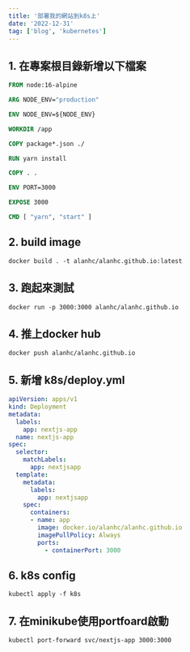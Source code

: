 ```yaml
---
title: '部署我的網站到k8s上'
date: '2022-12-31'
tag: ['blog', 'kubernetes']
---
```

## 1. 在專案根目錄新增以下檔案
```dockerfile
FROM node:16-alpine

ARG NODE_ENV="production"

ENV NODE_ENV=${NODE_ENV}

WORKDIR /app

COPY package*.json ./

RUN yarn install

COPY . .

ENV PORT=3000

EXPOSE 3000

CMD [ "yarn", "start" ]

```
## 2. build image
`docker build . -t alanhc/alanhc.github.io:latest`
## 3. 跑起來測試 
`docker run -p 3000:3000 alanhc/alanhc.github.io`
## 4. 推上docker hub 
`docker push alanhc/alanhc.github.io`
## 5. 新增 k8s/deploy.yml
```yaml
apiVersion: apps/v1
kind: Deployment
metadata:
  labels:
    app: nextjs-app
  name: nextjs-app
spec:
  selector:
    matchLabels:
      app: nextjsapp
  template:
    metadata:
      labels:
        app: nextjsapp
    spec:
      containers:
      - name: app
        image: docker.io/alanhc/alanhc.github.io
        imagePullPolicy: Always
        ports:
          - containerPort: 3000
```
## 6. k8s config
`kubectl apply -f k8s`
## 7. 在minikube使用portfoard啟動
`kubectl port-forward svc/nextjs-app 3000:3000`
